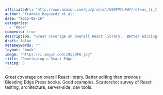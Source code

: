 ```yaml
---
affiliateUrl: "http://www.amazon.com/gp/product/B00PVCLFWY/ref=as_li_tl?ie=UTF8&camp=1789&creative=390957&creativeASIN=B00PVCLFWY&linkCode=as2&tag=jaktre-20&linkId=RSTCW5KQTCG3WWU4"
author: "Frankie Bagnardi et al"
date: "2015-05-16"
categories:
  - "Book"
comments: true
description: "Great coverage on overall React library.  Better editing than previous Bleeding Edge Press books.  Good examples.  Scattershot survey of React testing"
draft: false
metaKeywords: ""
layout: "book"
image: "https://i.imgur.com/z8qdQFW.jpg"
title: "Developing a React Edge"
rating: 3
---
```


Great coverage on overall React library.  Better editing than previous Bleeding Edge Press books.  Good examples.  Scattershot survey of React testing, architecture, server-side, dev tools.
